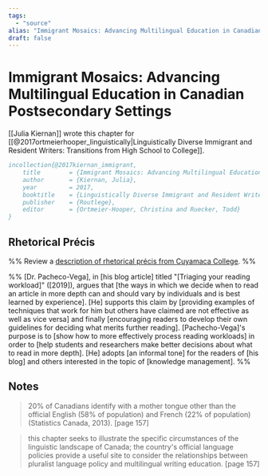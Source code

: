 ```yaml
---
tags:
  - "source"
alias: "Immigrant Mosaics: Advancing Multilingual Education in Canadian Postsecondary Settings"
draft: false
---
```

# Immigrant Mosaics: Advancing Multilingual Education in Canadian Postsecondary Settings
[[Julia Kiernan]] wrote this chapter for [[@2017ortmeierhooper_linguistically|Linguistically Diverse Immigrant and Resident Writers: Transitions from High School to College]].

```bibtex
incollection{@2017kiernan_immigrant,
	title        = {Immigrant Mosaics: Advancing Multilingual Education in Canadian Postsecondary Settings},
	author       = {Kiernan, Julia},
	year         = 2017,
	booktitle    = {Linguistically Diverse Immigrant and Resident Writers: Transitions from High School to College},
	publisher    = {Routlege},
	editor       = {Ortmeier-Hooper, Christina and Ruecker, Todd}
}
```

## Rhetorical Précis
%% Review a [description of rhetorical précis from Cuyamaca College](https://www.cuyamaca.edu/student-support/tutoring-center/files/student-resources/rhetorical-precis-description-and-examples.pdf). %%

%%
[Dr. Pacheco-Vega], in [his blog article] titled "[Triaging your reading workload]" ([2019]), argues that [the ways in which we decide when to read an article in more depth can and should vary by individuals and is best learned by experience]. [He] supports this claim by [providing examples of techniques that work for him but others have claimed are not effective as well as vice versa] and finally [encouraging readers to develop their own guidelines for deciding what merits further reading]. [Pachecho-Vega]'s purpose is to [show how to more effectively process reading workloads] in order to [help students and researchers make better decisions about what to read in more depth]. [He] adopts [an informal tone] for the readers of [his blog] and others interested in the topic of [knowledge management]. 
%%
## Notes
> 20% of Canadians identify with a mother tongue other than the official English (58% of population) and French (22% of population) (Statistics Canada, 2013). [page 157]

> this chapter seeks to illustrate the specific circumstances of the linguistic landscape of Canada; the country's official language policies provide a useful site to consider the relationships between pluralist language policy and multilingual writing education. [page 157]

